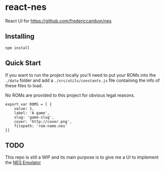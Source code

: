 # react-nes

React UI for https://github.com/fredericcambon/nes

## Installing

```shell
npm install
```

## Quick Start

If you want to run the project locally you'll need to put your ROMs into the `./data` folder and add a `./src/utils/constants.js` file containing the info of these files to load.

No ROMs are provided to this project for obvious legal reasons.

```
export var ROMS = [ {
    value: 1,
    label: 'A game',
    slug: 'game-slug',
    cover: 'http://cover.png',
    filepath: 'rom-name.nes'
}]
```

## TODO

This repo is still a WIP and its main purpose is to give me a UI to implement the [NES Emulator](https://github.com/fredericcambon/nes)

